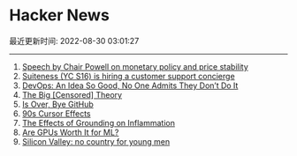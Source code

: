 # Hacker News

最近更新时间: 2022-08-30 03:01:27

--- 
1. [Speech by Chair Powell on monetary policy and price stability](https://www.federalreserve.gov/newsevents/speech/powell20220826a.htm) 
2. [Suiteness (YC S16) is hiring a customer support concierge](https://www.ycombinator.com/companies/suiteness/jobs/kblNhHC-concierge) 
3. [DevOps: An Idea So Good, No One Admits They Don’t Do It](https://wagslane.dev/posts/no-one-does-devops/) 
4. [The Big [Censored] Theory](https://pudding.cool/2022/08/censorship/) 
5. [Is Over, Bye GitHub](https://github.com/roramigator) 
6. [90s Cursor Effects](https://tholman.com/cursor-effects/) 
7. [The Effects of Grounding on Inflammation](https://www.ncbi.nlm.nih.gov/pmc/articles/PMC4378297/) 
8. [Are GPUs Worth It for ML?](https://exafunction.com/blog/are-gpus-worth-it) 
9. [Silicon Valley: no country for young men](https://www.ft.com/content/d0349360-723a-475c-9f1f-e9924d72629d) 
